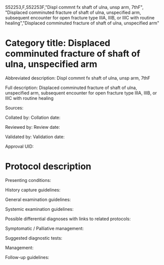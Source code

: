 S52253,F,S52253F,"Displ commnt fx shaft of ulna, unsp arm, 7thF", "Displaced comminuted fracture of shaft of ulna, unspecified arm, subsequent encounter for open fracture type IIIA, IIIB, or IIIC with routine healing","Displaced comminuted fracture of shaft of ulna, unspecified arm"
# Category title: Displaced comminuted fracture of shaft of ulna, unspecified arm

Abbreviated description: Displ commnt fx shaft of ulna, unsp arm, 7thF

Full description: Displaced comminuted fracture of shaft of ulna, unspecified arm, subsequent encounter for open fracture type IIIA, IIIB, or IIIC with routine healing

Sources:

Collated by:
Collation date:

Reviewed by:
Review date:

Validated by:
Validation date:

Approval UID:

# Protocol description

Presenting conditions:

History capture guidelines:

General examination guidelines:

Systemic examination guidelines:

Possible differential diagnoses with links to related protocols:

Symptomatic / Palliative management:

Suggested diagnostic tests:

Management:

Follow-up guidelines:
